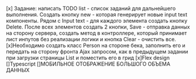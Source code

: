 [x]
Задание: написать TODO list - список заданий для дальнейшего выполнения. Создать кнопку new - которая генерирует новые input text компоненты. 
Рядом с Input text - для каждого элемента создать кнопку Delete. После всех элементов создать 2 кнопки, 
Save - отправка данных на сторону сервера, создать метод в контроллере, который принимает лист инпутов без реализации логики и кнопка Clear - очистить все.
[x]Необходимо создать класс Person на стороне бека, заполнить его и
передать на сторону фронта Ajax запросом, как в предыдущем задании при загрузки страницы List<Person> и поместить его в грид
[x]Flex design
[]Typescript
[]МОБИЛЬНОЕ ОТОБРАЖЕНИЕ БОЛЬШОГО ОБЪЕМА ДАННЫХ